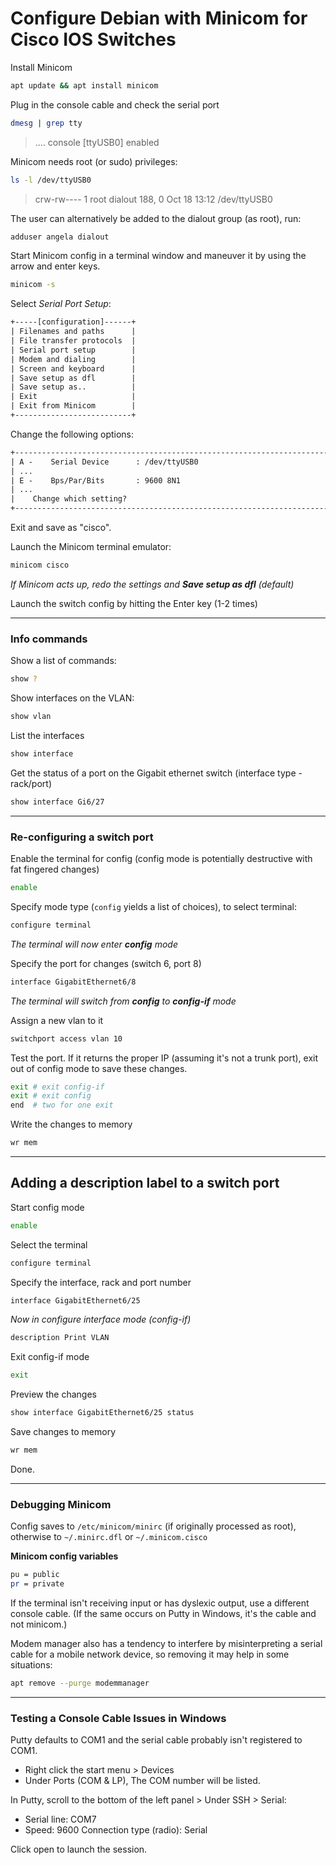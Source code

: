 # Configure Debian with Minicom for Cisco IOS Switches

Install Minicom

```bash
apt update && apt install minicom
```
Plug in  the console cable and check the serial port
```bash
dmesg | grep tty
```
> .... console [ttyUSB0] enabled

Minicom needs root (or sudo) privileges:
```bash
ls -l /dev/ttyUSB0
```
> crw-rw---- 1 root dialout 188, 0 Oct 18 13:12 /dev/ttyUSB0

The user can alternatively be added to the dialout group (as root), run:
```bash
adduser angela dialout
```


Start Minicom config in a terminal window and maneuver it by using the arrow and enter keys.
```bash
minicom -s
```

Select *Serial Port Setup*:
```txt
+-----[configuration]------+
| Filenames and paths      |
| File transfer protocols  |
| Serial port setup        |
| Modem and dialing        |
| Screen and keyboard      |
| Save setup as dfl        |
| Save setup as..          |
| Exit                     |
| Exit from Minicom        |
+--------------------------+
```

Change the following options:
```txt
+-----------------------------------------------------------------------+
| A -    Serial Device      : /dev/ttyUSB0                              |
| ...                                                                   |
| E -    Bps/Par/Bits       : 9600 8N1                                  |
| ...                                                                   |
|    Change which setting?                                              |
+-----------------------------------------------------------------------+
```
Exit and save as "cisco".  

Launch the Minicom terminal emulator:
```bash
minicom cisco
```

*If Minicom acts up, redo the settings and **Save setup as dfl** (default)*

Launch the switch config by hitting the Enter key (1-2 times)

***

### Info commands
Show a list of commands:
```bash
show ?
```

Show interfaces on the VLAN:
```bash
show vlan
```

List the interfaces
```bash
show interface
```

Get the status of a port on the Gigabit ethernet switch (interface type - rack/port)
```bash
show interface Gi6/27
```

***

### Re-configuring a switch port
Enable the terminal for config (config mode is potentially destructive with fat fingered changes)
```bash
enable
```

Specify mode type (`config` yields a list of choices), to select terminal:
```bash
configure terminal
```

*The terminal will now enter **config** mode*

Specify the port for changes (switch 6, port 8)
```bash
interface GigabitEthernet6/8
```
*The terminal will switch from **config** to **config-if** mode*

Assign a new vlan to it
```bash
switchport access vlan 10
```

Test the port.  If it returns the proper IP (assuming it's not a trunk port), exit out of config mode to save these changes.

```bash
exit # exit config-if
exit # exit config
end  # two for one exit
```

Write the changes to memory
```bash
wr mem
```
***
## Adding a description label to a switch port
Start config mode
```bash
enable
```
Select the terminal
```bash
configure terminal
```

Specify the interface, rack and port number
```bash
interface GigabitEthernet6/25
```

*Now in configure interface mode (config-if)*

```bash
description Print VLAN
```

Exit config-if mode
```bash
exit
```

Preview the changes
```bash
show interface GigabitEthernet6/25 status
```

Save changes to memory
```bash
wr mem
```

Done.

***

### Debugging Minicom
Config saves to `/etc/minicom/minirc` (if originally processed as root), otherwise to `~/.minirc.dfl` or `~/.minicom.cisco`

**Minicom config variables**
```bash
pu = public
pr = private
```

If the terminal isn't receiving input or has dyslexic output, use a different console cable.  (If the same occurs on Putty in Windows, it's the cable and not minicom.)

Modem manager also has a tendency to interfere by misinterpreting a serial cable for a mobile network device, so removing it may help in some situations:
```bash
apt remove --purge modemmanager
```

***

### Testing a Console Cable Issues in Windows
Putty defaults to COM1 and the serial cable probably isn't registered to COM1.
- Right click the start menu > Devices
- Under Ports (COM & LP), The COM number will be listed.

In Putty, scroll to the bottom of the left panel > Under SSH > Serial:
- Serial line: COM7
- Speed: 9600
Connection type (radio): Serial

Click open to launch the session.
